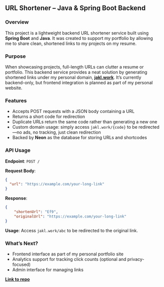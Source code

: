 ## URL Shortener – Java & Spring Boot Backend

### Overview

This project is a lightweight backend URL shortener service built using **Spring Boot** and **Java**. It was created to support my portfolio by allowing me to share clean, shortened links to my projects on my resume.

### Purpose

When showcasing projects, full-length URLs can clutter a resume or portfolio. This backend service provides a neat solution by generating shortened links under my personal domain, **[jakl.work](https://jakl.work)**. It’s currently backend-only, but frontend integration is planned as part of my personal website.

### Features

* Accepts POST requests with a JSON body containing a URL
* Returns a short code for redirection
* Duplicate URLs return the same code rather than generating a new one
* Custom domain usage: simply access `jakl.work/{code}` to be redirected—no ads, no tracking, just clean redirection
* Backed by **Neon** as the database for storing URLs and shortcodes

### API Usage

**Endpoint**: `POST /`

**Request Body**:

```json
{
  "url": "https://example.com/your-long-link"
}
```

**Response**:

```json
{
    "shortenUrl": "Ef9",
    "originalUrl": "https://example.com/your-long-link"
}
```

**Usage**:
Access `jakl.work/abc` to be redirected to the original link.

### What’s Next?

* Frontend interface as part of my personal portfolio site
* Analytics support for tracking click counts (optional and privacy-focused)
* Admin interface for managing links


**[Link to repo](https://jakl.work/aYu)**
